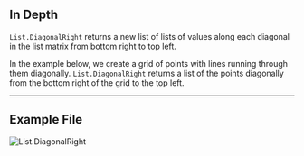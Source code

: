## In Depth
`List.DiagonalRight` returns a new list of lists of values along each diagonal in the list matrix from bottom right to top left.

In the example below, we create a grid of points with lines running through them diagonally. `List.DiagonalRight` returns a list of the points diagonally from the bottom right of the grid to the top left.

___
## Example File

![List.DiagonalRight](./DSCore.List.DiagonalRight_img.jpg)
